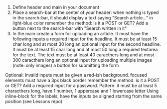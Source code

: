 1. Define header and main in your document
2. Place a search-bar at the center of your header:
   when nothing is typed in the search-bar, it should display a text saying "Search article..." in light-blue color
   remember the method: is it a POST or GET?
   Add a button next to the search-bar with "Search written in it"
3. In the main create a form for uploading an article. It must have the following inputs
   a required input for the headline. It must be at least 15 char long and at most 30 long
   an optional input for the second headline. It must be at least 15 char long and at most 50 long
   a required textarea for the text. The text must be at least 40 caracthers long and at most 300 caracthers long
   an optional input for uploading multiple images (note: only images)
   a button for submitting the form

Optional:
Invalid inputs must be given a red-ish background.
focused elements must have a 3px black border
remember the method: is it a POST or GET?
Add a required input for a password. Pattern: it must be at least 5 characthers long, have 1 number, 1 uppercase and 1 lowercase letter
Using inline-block for the labels, have the inputs be aligned starting from the same position (see Lessons repo)
